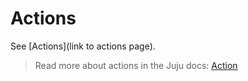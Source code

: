 # Actions

See [Actions](link to actions page).

> Read more about actions in the Juju docs: [Action](https://juju.is/docs/juju/action)
